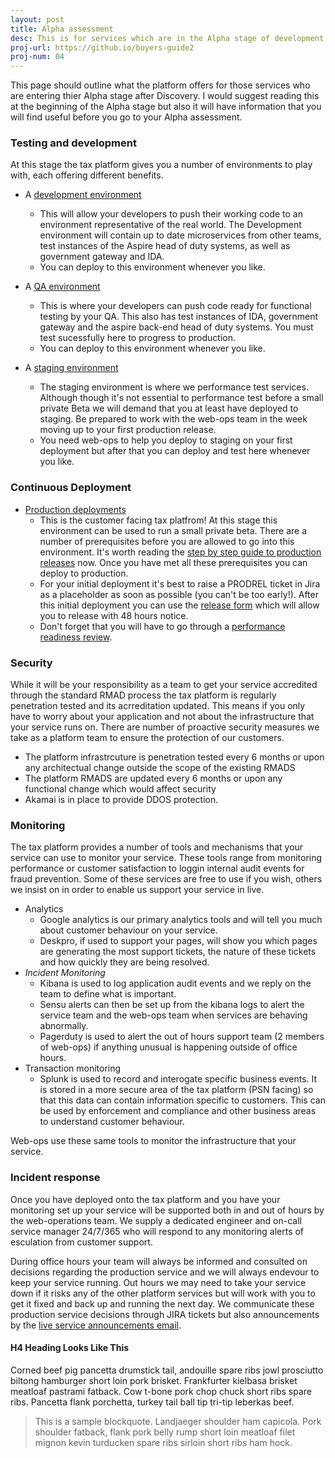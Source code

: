 ```yaml
---
layout: post
title: Alpha assessment
desc: This is for services which are in the Alpha stage of development, or moving into private beta
proj-url: https://github.io/buyers-guide2
proj-num: 04
---
```






This page should outline what the platform offers for those services who are entering thier Alpha stage after Discovery. I would suggest reading this at the beginning of the Alpha stage but also it will have information that you will find useful before you go to your Alpha assessment.

### Testing and development 

At this stage the tax platform gives you a number of environments to play with, each offering different benefits.

* A [development environment][development environment] 
	* This will allow your developers to push their working code to an environment representative of the real world. The Development environment will contain up to date microservices from other teams, test instances of the Aspire head of duty systems, as well as government gateway and IDA. 
	* You can deploy to this environment whenever you like.   


* A [QA environment][QA environment] 
	* This is where your developers can push code ready for functional testing by your QA. This also has test instances of IDA, government gateway and the aspire back-end head of duty systems. You must test sucessfully here to progress to production. 
	* You can deploy to this environment whenever you like.   


* A [staging environment][staging environment]
	* The staging environment is where we performance test services. Although though it's not essential to performance test before a small private Beta we will demand that you at least have deployed to staging. Be prepared to work with the web-ops team in the week moving up to your first production release. 
	* You need web-ops to help you deploy to staging on your first deployment but after that you can deploy and test here whenever you like.   

### Continuous Deployment
* [Production deployments][step by step guide]
	* This is the customer facing tax platfrom! At this stage this environment can be used to run a small private beta. There are a number of prerequisites before you are allowed to go into this environment. It's worth reading the [step by step guide to production releases][step by step guide] now. Once you have met all these prerequisites you can deploy to production. 
	* For your initial deployment it's best to raise a PRODREL ticket in Jira as a placeholder as soon as possible (you can't be too early!). After this initial deployment you can use the [release form][release form] which will allow you to release with 48 hours notice.
	* Don't forget that you will have to go through a [performance readiness review][PRR].

### Security
While it will be your responsibility as a team to get your service accredited through the standard RMAD process the tax platform is regularly penetration tested and its acrreditation updated. This means if you only have to worry about your application and not about the infrastructure that your service runs on. There are number of proactive security measures we take as a platform team to ensure the protection of our customers.

* The platform infrastrcuture is penetration tested every 6 months or upon any architectual change outside the scope of the existing RMADS
* The platform RMADS are updated every 6 months or upon any functional change which would affect security 
* Akamai is in place to provide DDOS protection.

### Monitoring

The tax platform provides a number of tools and mechanisms that your service can use to monitor your service. These tools range from monitoring performance or customer satisfaction to loggin internal audit events for fraud prevention. Some of these services are free to use if you wish, others we insist on in order to enable us support your service in live. 

* Analytics
	* Google analytics is our primary analytics tools and will tell you much about customer behaviour on your service. 
	* Deskpro, if used to support your pages, will show you which pages are generating the most support tickets, the nature of these tickets and how quickly they are being resolved.
* *Incident Monitoring*
	* Kibana is used to log application audit events and we reply on the team to define what is important.  
	* Sensu alerts can then be set up from the kibana logs to alert the service team and the web-ops team when services are behaving abnormally. 
	* Pagerduty is used to alert the out of hours support team (2 members of web-ops) if anything unusual is happening outside of office hours.
* Transaction monitoring
	* Splunk is used to record and interogate specific business events. It is stored in a more secure area of the tax platform (PSN facing) so that this data can contain information specific to customers. This can be used by enforcement and compliance and other business areas to understand customer behaviour. 

Web-ops use these same tools to monitor the infrastructure that your service. 

### Incident response

Once you have deployed onto the tax platform and you have your monitoring set up your service will be supported both in and out of hours by the web-operations team. We supply a dedicated engineer and on-call service manager 24/7/365 who will respond to any monitoring alerts of esculation from customer support. 

During office hours your team will always be informed and consulted on decisions regarding the production service and we will always endevour to keep your service running. Out hours we may need to take your service down if it risks any of the other platform services but will work with you to get it fixed and back up and running the next day. We communicate these production service decisions through JIRA tickets but also announcements by the [live service announcements email][announcements].







#### H4 Heading Looks Like This

Corned beef pig pancetta drumstick tail, andouille spare ribs jowl prosciutto biltong hamburger short loin pork brisket. Frankfurter kielbasa brisket meatloaf pastrami fatback. Cow t-bone pork chop chuck short ribs spare ribs. Pancetta flank porchetta, turkey tail ball tip tri-tip leberkas beef.

> This is a sample blockquote. Landjaeger shoulder ham capicola. 
> Pork shoulder fatback, flank pork belly rump short loin meatloaf filet mignon kevin turducken spare ribs sirloin short ribs ham hock.


[development environment]:      https://confluence.tools.tax.service.gov.uk/display/DTRG/05+Deploying+to+Dev
[QA environment]:				https://confluence.tools.tax.service.gov.uk/display/DTRG/10+Deploying+to+Web-QA
[staging environment]:			https://confluence.tools.tax.service.gov.uk/pages/viewpage.action?title=11+Deploying+to+Staging&spaceKey=DTRG
[step by step guide]:			https://confluence.tools.tax.service.gov.uk/display/WEBOPS/Step+by+Step+Guide+to+Production+Releases
[release form]:					https://releaseform.tax.service.gov.uk/
[PRR]:							https://confluence.tools.tax.service.gov.uk/display/DTRG/Platform+Readiness+Assessment
[announcements]:				https://groups.google.com/a/digital.hmrc.gov.uk/forum/#!forum/ddc-tax-plat-live-ops-announcements




